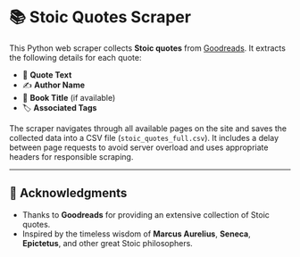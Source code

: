 # 📚 Stoic Quotes Scraper

This Python web scraper collects **Stoic quotes** from [Goodreads](https://www.goodreads.com/quotes/tag/stoicism). It extracts the following details for each quote:

- 📝 **Quote Text**  
- ✍️ **Author Name**  
- 📖 **Book Title** (if available)  
- 🏷️ **Associated Tags**  

The scraper navigates through all available pages on the site and saves the collected data into a CSV file (`stoic_quotes_full.csv`). It includes a delay between page requests to avoid server overload and uses appropriate headers for responsible scraping.

---

## 🌟 **Acknowledgments**
- Thanks to **Goodreads** for providing an extensive collection of Stoic quotes.  
- Inspired by the timeless wisdom of **Marcus Aurelius**, **Seneca**, **Epictetus**, and other great Stoic philosophers.
